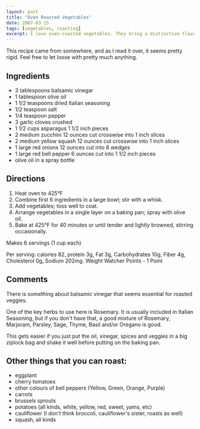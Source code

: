 ```yaml
---
layout: post
title: "Oven Roasted Vegetables"
date: 2007-03-15
tags: [vegetables, roasting]
excerpt: I love oven-roasted vegetables. They bring a distinctive flavour to salads and other dishes, as well as being great as an accompaniment to a main dish.
---
```



This recipe came from somewhere, and as I read it over, it seems pretty rigid. Feel free to let loose with pretty much anything.

## Ingredients

* 3 tablespoons balsamic vinegar
* 1 tablespoon olive oil
* 1 1/2 teaspoons dried Italian seasoning
* 1/2 teaspoon salt
* 1/4 teaspoon pepper
* 3 garlic cloves crushed
* 1 1/2 cups asparagus 1 1/2 inch pieces
* 2 medium zucchini 12 ounces  cut crosswise into 1 inch slices
* 2 medium yellow squash 12 ounces cut crosswise into 1 inch slices
* 1 large red onions 12 ounces cut into 8 wedges
* 1 large red bell pepper 6 ounces cut into 1 1/2 inch pieces
* olive oil in a spray bottle

## Directions
1. Heat oven to 425&deg;F
1. Combine first 6 ingredients in a large bowl; stir with a whisk.
1. Add vegetables; toss well to coat.
1. Arrange vegetables in a single layer on a baking pan; spray with olive oil.
1. Bake at 425&deg;F for 40 minutes or until tender and lightly browned, stirring occasionally.

Makes 6 servings (1 cup each)

Per serving: calories 82, protein 3g, Fat 3g, Carbohydrates 10g, Fiber 4g, Cholesterol 0g, Sodium 202mg. Weight Watcher Points - 1 Point

## Comments

There is something about balsamic vinegar that seems essential for roasted veggies.

One of the key herbs to use here is Rosemary. It is usually included in Italian Seasoning, but if you don't have that, a good mixture of Rosemary, Marjoram, Parsley, Sage, Thyme, Basil and/or Oregano is good.

This gets easier if you just put the oil, vinegar, spices and veggies in a big ziplock bag and shake it well before putting on the baking pan.

## Other things that you can roast:

* eggplant
* cherry tomatoes
* other colours of bell peppers (Yellow, Green, Orange, Purple)
* carrots
* brussels sprouts
* potatoes (all kinds, white, yellow, red, sweet, yams, etc)
* cauliflower (I don't think broccoli, cauliflower's sister, roasts as well)
* squash, all kinds
